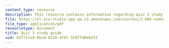 ```yaml
---
content_type: resource
description: This resource contains information regarding quiz 3 study guide.
file: https://ol-ocw-studio-app-qa.s3.amazonaws.com/courses/2-086-numerical-computation-for-mechanical-engineers-fall-2012/03772ce90bc882104f07559ffd0eb253_MIT2_086F12_quiz3_study.pdf
file_type: application/pdf
resourcetype: Document
title: Quiz 3 study guide
uid: 03772ce9-0bc8-8210-4f07-559ffd0eb253
---
```

